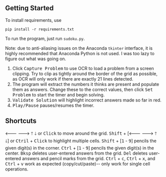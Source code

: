 ## Getting Started
To install requirements, use
```
pip install -r requirements.txt
```

To run the program, just run `sudoku.py`. 

Note: due to anti-aliasing issues on the Anaconda `tkinter` interface, it is highly recommended that Anaconda Python is not used. I was too lazy to figure out what was going on.

1. Click <kbd>Capture Problem</kbd> to use OCR to load a problem from a screen clipping. Try to clip as tightly around the border of the grid as possible, as OCR will only work if there are exactly 21 lines detected.
1. The program will extract the numbers it thinks are present and populate them as answers. Change these to the correct values, then click <kbd>Set Problem</kbd> to start the timer and begin solving.
1. <kbd>Validate Solution</kbd> will highlight incorrect answers made so far in red.
1. <kbd>Play/Pause</kbd> pauses/resumes the timer.

## Shortcuts
<kbd>🡐</kbd> <kbd>🡒</kbd> <kbd>🡑</kbd> <kbd>🡓</kbd> or <kbd>Click</kbd> to move around the grid.
<kbd>Shift</kbd> + [<kbd>🡐</kbd> <kbd>🡒</kbd> <kbd>🡑</kbd> <kbd>🡓</kbd>] or <kbd>Ctril</kbd> + <kbd>Click</kbd> to highlight multiple cells.
<kbd>Shift</kbd> + [<kbd>1</kbd> - <kbd>9</kbd>] pencils the given digit(s) in the corner.
<kbd>Ctrl</kbd> + [<kbd>1</kbd> - <kbd>9</kbd>] pencils the given digit(s) in the center.
<kbd>Bksp</kbd> deletes user-entered answers from the grid.
<kbd>Del</kbd> deletes user-entered answers and pencil marks from the grid.
<kbd>Ctrl</kbd> + <kbd>c</kbd>, <kbd>Ctrl</kbd> + <kbd>x</kbd>, and <kbd>Ctrl</kbd> + <kbd>v</kbd> work as expected (copy/cut/paste)-- only work for single cell operations.
